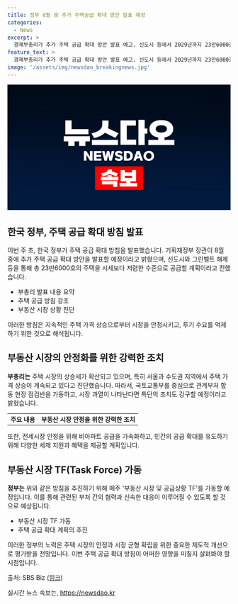```yaml
---
title: 정부 8월 중 추가 주택공급 확대 방안 발표 예정
categories:
  - News
excerpt: >
  경제부총리가 추가 주택 공급 확대 방안 발표 예고. 신도시 등에서 2029년까지 23만6000호, 수도권 신규 택지에서 2만호 이상 추가 공급 계획. 주택 시세 상승세 지속에 대응하여 투기 수요 확대 방지 및 전세시장 안정화를 위한 다채로운 정책 추진 예정. 부동산 시장 및 공급상황을 매주 점검하는 TF를 구성하여 신속 대응 예정. SBS Biz는 여러분의 제보를 기다리고 있습니다. [자세히 보기]
feature_text: >
  경제부총리가 추가 주택 공급 확대 방안 발표 예고. 신도시 등에서 2029년까지 23만6000호, 수도권 신규 택지에서 2만호 이상 추가 공급 계획. 주택 시세 상승세 지속에 대응하여 투기 수요 확대 방지 및 전세시장 안정화를 위한 다채로운 정책 추진 예정. 부동산 시장 및 공급상황을 매주 점검하는 TF를 구성하여 신속 대응 예정. SBS Biz는 여러분의 제보를 기다리고 있습니다. [자세히 보기]
image: '/assets/img/newsdao_breakingnews.jpg'
---
```


<p><img src="/assets/img/newsdao_breakingnews.jpg" alt="flaretime 속보" /></p>

<h2 data-ke-size="size26">한국 정부, 주택 공급 확대 방침 발표</h2>

<p>이번 주 초, 한국 정부가 주택 공급 확대 방침을 발표했습니다. 기획재정부 장관이 8월 중에 추가 주택 공급 확대 방안을 발표할 예정이라고 밝혔으며, 신도시와 그린벨트 해제 등을 통해 총 23만6000호의 주택을 시세보다 저렴한 수준으로 공급할 계획이라고 전했습니다.</p>

<ul>
  <li>부총리 발표 내용 요약</li>
  <li>주택 공급 방침 강조</li>
  <li>부동산 시장 상황 진단</li>
</ul>

<p data-ke-size="size16">이러한 방침은 지속적인 주택 가격 상승으로부터 시장을 안정시키고, 투기 수요를 억제하기 위한 것으로 해석됩니다. </p>

<h2 data-ke-size="size26">부동산 시장의 안정화를 위한 강력한 조치</h2>

<p><strong>부총리는</strong> 주택 시장의 상승세가 확산되고 있으며, 특히 서울과 수도권 지역에서 주택 가격 상승이 계속되고 있다고 진단했습니다. 따라서, 국토교통부를 중심으로 관계부처 합동 현장 점검반을 가동하고, 시장 과열이 나타난다면 특단의 조치도 강구할 예정이라고 밝혔습니다.</p>

<table>
  <tr>
    <td style="text-align: center; height: 17px;"><b>주요 내용</b></td>
    <td style="text-align: center; height: 17px;"><b>부동산 시장 안정을 위한 강력한 조치</b></td>
  </tr>
</table>

<p data-ke-size="size16">또한, 전세시장 안정을 위해 비아파트 공급을 가속화하고, 민간의 공급 확대를 유도하기 위해 다양한 세제 지원과 혜택을 제공할 계획입니다.</p>

<h2 data-ke-size="size26">부동산 시장 TF(Task Force) 가동</h2>

<p><strong>정부는</strong> 위와 같은 방침을 추진하기 위해 매주 '부동산 시장 및 공급상황 TF'를 가동할 예정입니다. 이를 통해 관련된 부처 간의 협력과 신속한 대응이 이루어질 수 있도록 할 것으로 예상됩니다.</p>

<ul>
  <li>부동산 시장 TF 가동</li>
  <li>주택 공급 확대 계획의 추진</li>
</ul>

<p data-ke-size="size16">이러한 정부의 노력은 주택 시장의 안정과 시장 균형 확립을 위한 중요한 제도적 개선으로 평가받을 전망입니다. 이번 주택 공급 확대 방침이 어떠한 영향을 미칠지 살펴봐야 할 시점입니다.</p>

<p>출처: SBS Biz (<a href="https://url.kr/9pghjn">링크</a>)</p>
실시간 뉴스 속보는, <a href="https://newsdao.kr" rel="dofollow">https://newsdao.kr</a>


